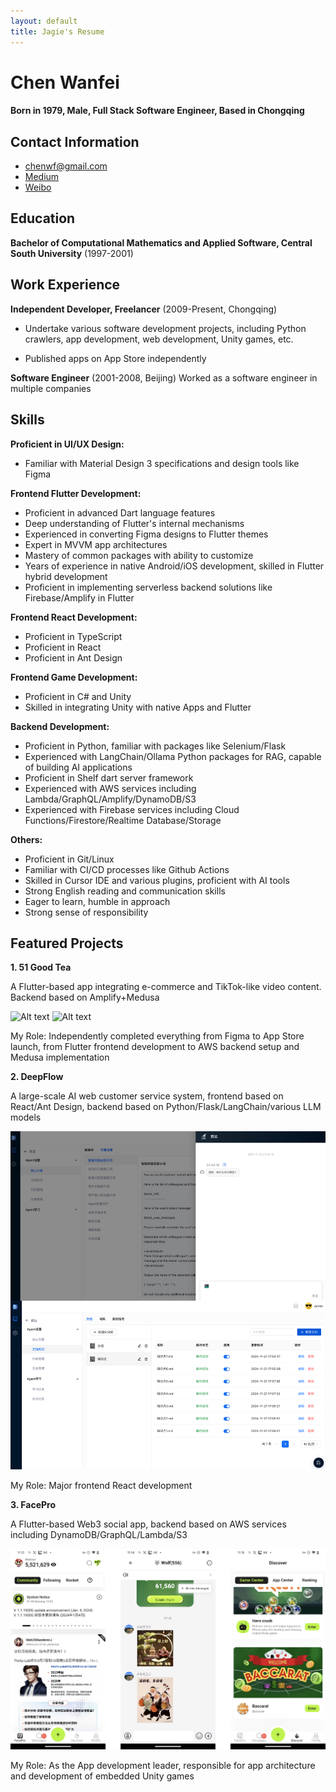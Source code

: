 ```yaml
---
layout: default
title: Jagie's Resume
---
```

Chen Wanfei
======

#### Born in 1979, Male, Full Stack Software Engineer, Based in Chongqing

Contact Information
---------
- [chenwf@gmail.com](mailto:chenwf@gmail.com)
- [Medium](https://medium.com/@chencwf)
- [Weibo](https://weibo.com/jagie)



Education
---------

**Bachelor of Computational Mathematics and Applied Software, Central South University** (1997-2001)



Work Experience
---------
**Independent Developer, Freelancer** (2009-Present, Chongqing)

- Undertake various software development projects, including Python crawlers, app development, web development, Unity games, etc.

- Published apps on App Store independently


**Software Engineer** (2001-2008, Beijing)
Worked as a software engineer in multiple companies


Skills
------
**Proficient in UI/UX Design:**
- Familiar with Material Design 3 specifications and design tools like Figma

**Frontend Flutter Development:**
- Proficient in advanced Dart language features
- Deep understanding of Flutter's internal mechanisms
- Experienced in converting Figma designs to Flutter themes
- Expert in MVVM app architectures
- Mastery of common packages with ability to customize
- Years of experience in native Android/iOS development, skilled in Flutter hybrid development
- Proficient in implementing serverless backend solutions like Firebase/Amplify in Flutter

**Frontend React Development:**
- Proficient in TypeScript
- Proficient in React
- Proficient in Ant Design

**Frontend Game Development:**
- Proficient in C# and Unity
- Skilled in integrating Unity with native Apps and Flutter


**Backend Development:**
- Proficient in Python, familiar with packages like Selenium/Flask
- Experienced with LangChain/Ollama Python packages for RAG, capable of building AI applications
- Proficient in Shelf dart server framework
- Experienced with AWS services including Lambda/GraphQL/Amplify/DynamoDB/S3
- Experienced with Firebase services including Cloud Functions/Firestore/Realtime Database/Storage


**Others:**
- Proficient in Git/Linux
- Familiar with CI/CD processes like Github Actions
- Skilled in Cursor IDE and various plugins, proficient with AI tools
- Strong English reading and communication skills
- Eager to learn, humble in approach
- Strong sense of responsibility


Featured Projects
--------
**1. 51 Good Tea**

A Flutter-based app integrating e-commerce and TikTok-like video content. Backend based on Amplify+Medusa 

![Alt text](51tea_app.jpg)
![Alt text](51tea_backend.jpg)


My Role: Independently completed everything from Figma to App Store launch, from Flutter frontend development to AWS backend setup and Medusa implementation

**2. DeepFlow** 

A large-scale AI web customer service system, frontend based on React/Ant Design, backend based on Python/Flask/LangChain/various LLM models

![Alt text](deepflow.jpg)

My Role: Major frontend React development

**3. FacePro**

A Flutter-based Web3 social app, backend based on AWS services including DynamoDB/GraphQL/Lambda/S3

![Alt text](facepro.jpg)

My Role: As the App development leader, responsible for app architecture and development of embedded Unity games
